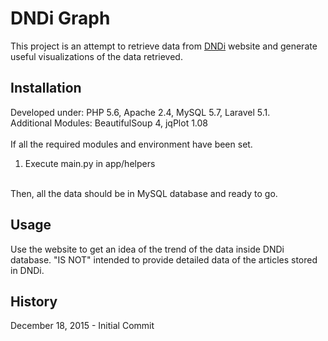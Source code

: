 # DNDi Graph
This project is an attempt to retrieve data from [DNDi](http://dndi.org) website and generate useful visualizations of
the data retrieved.
## Installation
Developed under: PHP 5.6, Apache 2.4, MySQL 5.7, Laravel 5.1. <br/>
Additional Modules: BeautifulSoup 4, jqPlot 1.08<br/><br/>
If all the required modules and environment have been set. <br/>
1. Execute main.py in app/helpers
<br/>
Then, all the data should be in MySQL database and ready to go.

## Usage
Use the website to get an idea of the trend of the data inside DNDi database.
"IS NOT" intended to provide detailed data of the articles stored in DNDi.

## History
December 18, 2015 - Initial Commit 
